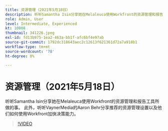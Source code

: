 ```yaml
---
title: 资源管理（2021年5月18日）
description: 听听Samantha Isin分享她在Melaleuca使用Workfront的资源管理和报告工具所做的事。 另请听取Aaron Behr，来自VaynerMedia的……（请用60到160个字符描述）
role: Admin, User
level: Intermediate, Experienced
kt: 10008
thumbnail: 341226.jpeg
exl-id: fd13b975-1ea2-463a-bb1f-afc6bf4e97ab
source-git-commit: 1792dc318643aec2c12613f621361d72a7a918b1
workflow-type: tm+mt
source-wordcount: '78'
ht-degree: 0%

---
```


# 资源管理（2021年5月18日）

听听Samantha Isin分享她在Melaleuca使用Workfront的资源管理和报告工具所做的事。 此外，听听VaynerMedia的Aaron Behr分享推荐的资源管理设置以及他们如何使用Workfront加快决策能力。

>[!VIDEO](https://video.tv.adobe.com/v/341226/?quality=12&learn=on)
